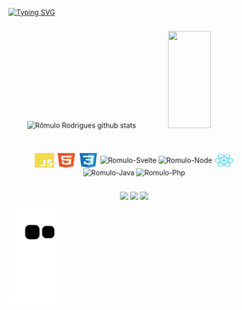 
[![Typing SVG](https://readme-typing-svg.herokuapp.com/?color=01CD04&size=20&center=true&vCenter=true&width=1000&lines=HELLO,+My+name+is+Rômulo+Rodrigues;I'm+25+years+old;I'm+from+Brazil;Be+Welcome!+:%29)](https://git.io/typing-svg)

##

<div align="center">  
  <img width="49%" height="195px" src="https://github-readme-stats.vercel.app/api?username=RomuloRMJ&show_icons=true&count_private=true&hide_border=true&title_color=01CD04&icon_color=6F0497&text_color=01CD04&bg_color=0d1117" alt="Rômulo Rodrigues github stats" /> 
  <img width="41%" height="195px" src="https://github-readme-stats.vercel.app/api/top-langs/?username=RomuloRMJ&layout=compact&hide_border=true&title_color=01CD04&text_color=01CD04&bg_color=0d1117" />
</div>

##

<div align="center"
<div style="display: inline_block"><br>
  <img align="center" alt="Romulo-Js" height="30" width="40" src="https://raw.githubusercontent.com/devicons/devicon/master/icons/javascript/javascript-plain.svg">
  <img align="center" alt="Romulo-HTML" height="30" width="40" src="https://raw.githubusercontent.com/devicons/devicon/master/icons/html5/html5-original.svg">
  <img align="center" alt="Romulo-CSS" height="30" width="40" src="https://raw.githubusercontent.com/devicons/devicon/master/icons/css3/css3-original.svg">
  <img align="center" alt="Romulo-Svelte" height="30" width="40" src="https://cdn.jsdelivr.net/gh/devicons/devicon/icons/svelte/svelte-original.svg" />
  <img align="center" alt="Romulo-Node" height="30" width="40" src="https://cdn.jsdelivr.net/gh/devicons/devicon/icons/nodejs/nodejs-original.svg" />             
  <img align="center" alt="Romulo-React" height="30" width="40" src="https://raw.githubusercontent.com/devicons/devicon/master/icons/react/react-original.svg">
  <img align="center" alt="Romulo-Java" height="30" width="40" src="https://cdn.jsdelivr.net/gh/devicons/devicon/icons/java/java-original.svg" />
  <img align="center" alt="Romulo-Php" height="30" width="40" src="https://cdn.jsdelivr.net/gh/devicons/devicon/icons/php/php-original.svg" />
</div>
</div>

##

<div align="center"
     
 <a href="https://www.linkedin.com/in/r%C3%B4mulo-rodrigues-33752720b/" target="_blank"><img src="https://img.shields.io/badge/-LinkedIn-%230077B5?style=for-the-badge&logo=linkedin&logoColor=white" target="_blank"></a> 
 <a href=mailto:romulo.rodrigues.contato@gmail.com target="_blank"><img src="https://img.shields.io/badge/Gmail-D14836?style=for-the-badge&logo=gmail&logoColor=white" target="_blank"></a>
 <a href=mailto:romulo547@hotmail.com target="_blank"><img src="https://img.shields.io/badge/Hotmail-0078D4?style=for-the-badge&logo=microsoft-outlook&link=mailto:gustavo.joset0@hotmail.com">
     
</div>

![snake gif](https://github.com/Formandodev/Formandodev/blob/output/github-contribution-grid-snake.svg)
